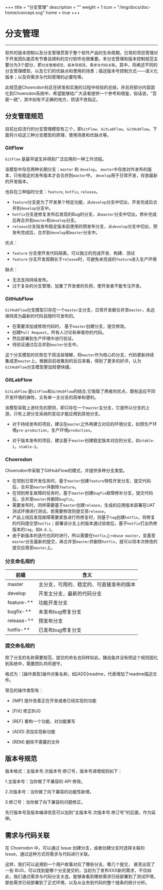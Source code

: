 +++
title = "分支管理"
description = ""
weight = 1
icon = "/img/docs/doc-home/concept.svg"
home = true
+++

# 分支管理
---
软件的版本控制以及分支管理贯穿于整个软件产品的生命周期，日常的项目管理对于开发团队能否有节奏且顺利的交付软件也很重要。本分支管理和版本控制规范主要分为3个部分，即`分支管理规范`、`版本号规范`、`需求与代码关联`。其中，将阐述不同的分支管理模型，以及它们的优缺点和使用的场景；描述版本号控制方式——语义化版本；以及将需求与代码管理的必要性等。

此规范是Choerodon社区在研发和实施的过程中经验的总结，并且将部分内容固化到Choerodon系统中，希望能够给广大读者提供一个参考和借鉴，俗话说，“百密一疏”，其中如有不正确的地方，烦请不吝指正。

## 分支管理规范

目前比较流行的分支管理模型有三个，即`GitFlow`、`GitLabFlow`、`GitHubFlow`。下面将介绍这三种分支模型的原理，使用场景和优缺点等。

### GitFlow

`GitFlow` 是最早诞生并得到广泛应用的一种工作流程。

该模型中存在两种长期分支：`master` 和 `develop`。 `master`中存放对外发布的版本，只有稳定的发布版本才会合并到`master`中。 `develop`用于日常开发，存放最新的开发版本。

也存在三种临时分支：`feature`, `hotfix`, `release`。 

- `feature`分支是为了开发某个特定功能，从`develop`分支中切出，开发完成后合并到`develop`分支中。
- `hotfix`分支是修复发布后发现的Bug的分支，从`master`分支中切出，修补完成后再合并到`master`和`develop`分支。
- `release`分支指发布稳定版本前使用的预发布分支，从`develop`分支中切出，预发布完成后，合并到`develop`和`master`分支中。

优点：

- `feature` 分支使开发代码隔离，可以独立的完成开发、构建、测试
- `feature` 分支开发周期长于`release`时，可避免未完成的`feature`进入生产环境

缺点：

- 无法支持持续发布。
- 过于复杂的分支管理，加重了开发者的负担，使开发者不能专注开发。

### GitHubFlow

`GitHubFlow`分支模型只存在一个`master`主分支，日常开发都合并至`master`，永远保持其为最新的代码且随时可发布的。

- 在需要添加或修改代码时， 基于`master`创建分支，提交修改。
- 创建`Pull Request`，所有人讨论和审查你的代码。
- 然后部署到生产环境中进行验证。
- 待验证通过后合并到`master`分支中。

这个分支模型的优势在于简洁易理解，将`master`作为核心的分支，代码更新持续集成至`master`上。根据目前收集到的反应来看，得到了更多的好评，认为`GitHubFlow`分支模型更加轻便快捷。

### GitLabFlow

`GitLabFlow` 是`GitFlow`和`GitHubFlow`的结合,它吸取了两者的优点，既有适应不同开发环境的弹性，又有单一主分支的简单和便利。

该模型采取上游优先的原则，即只存在一个`master`主分支，它是所以分支的上游。只有上游分支采纳的变动才能应用到其他分支。

 - 对于持续发布的项目，建议在`master`之外再建立对应的环境分支，如预生产环境`pre-production`，生产环境`production`。

 - 对于版本发布的项目，建议基于`master`创建稳定版本对应的分支，如`stable-1`，`stable-2`。

### Choerodon 

Choerodon中采取了GitHubFlow的模式，并提供多种分支类型。

- 在领到日常开发任务时，基于`master`创建`feature`特性开发分支，提交代码后，合并至`master`并删除`feature`。
- 在领到修复故障的任务时，基于`master`创建`bugfix`故障修补分支，提交代码后，合并至`master`并删除`bugfix`。
- 需要发布时，同样需要基于`master`创建`release`，生成的应用版本部署在UAT测试环境进行测试，若需要修改则提交至`release`。
- 产品上线后发现故障需要紧急进行热修复时，则基于`tag`创建`hotfix`，将修复的代码提交至`hotfix`；部署该分支上的版本通过验收后，基于`hotfix`打出热修版本的`tag`，如`0.8.1`。
- 由于新版本的迭代也同时进行，所以需要在`hotfix`上`rebase master`，变基至`master`分支最新的提交，再合并至`master`并删除`hotfix`，就可以将本次修改的提交应用至`master`上。

### 分支命名规约

|前缀|含义|
|---|---|
|master|主分支，可用的、稳定的、可直接发布的版本|
|develop|开发主分支，最新的代码分支|
|feature-**|功能开发分支|
|bugfix-**|未发布bug修复分支|
|release-**|预发布分支|
|hotfix-**|已发布bug修复分支|

### 提交命名规约

除了分支的名称需要规范，提交的命名也同样如此。猪齿鱼并没有把这个规则固化到系统中，需要团队共同遵守。

格式为：[操作类型]操作对象名称，如[ADD]readme，代表增加了readme描述文件。

常见的操作类型有：

 - [IMP] 提升改善正在开发或者已经实现的功能

 - [FIX] 修正BUG

 - [REF] 重构一个功能，对功能重写

 - [ADD] 添加实现新功能

 - [REM] 删除不需要的文件

## 版本号规范

版本格式：主版本号.次版本号.修订号，版本号递增规则如下：

1.主版本号：当你做了不兼容的 API 修改。

2.次版本号：当你做了向下兼容的功能性新增。

3.修订号：当你做了向下兼容的问题修正。

先行版本号及版本编译信息可以加到“主版本号.次版本号.修订号”的后面，作为延伸。

## 需求与代码关联

在 Choerodon 中，可以通过 Issue 创建分支，或者创建分支时选择关联的 Issue，通过这种方式将需求与代码进行关联。

这样，我们可以追溯到一个用户故事对应了哪些分支，哪几个提交， 甚至出现了一些 BUG，可以找到是哪个分支提交的，当初为了发布XXX新的需求，不仅如此，我们通过需求与代码分支关连，能够查看到哪些需求已经部署到了测试环境，那些需求已经部署到了正式环境，以及从业务到代码的整个链条的统计分析。